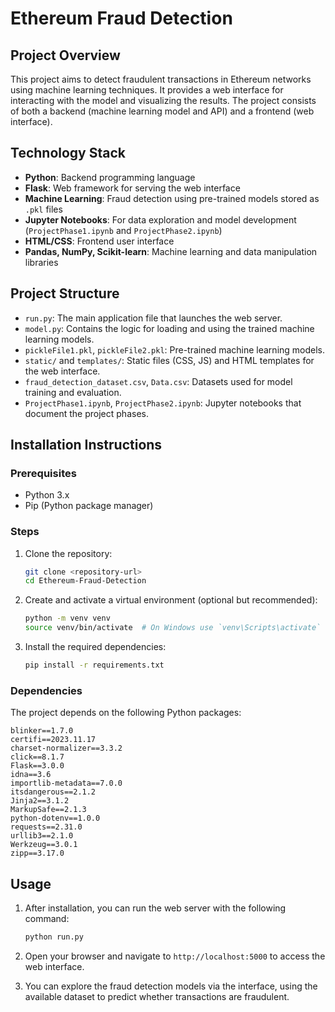 
# Ethereum Fraud Detection

## Project Overview

This project aims to detect fraudulent transactions in Ethereum networks using machine learning techniques. It provides a web interface for interacting with the model and visualizing the results. The project consists of both a backend (machine learning model and API) and a frontend (web interface).

## Technology Stack

- **Python**: Backend programming language
- **Flask**: Web framework for serving the web interface
- **Machine Learning**: Fraud detection using pre-trained models stored as `.pkl` files
- **Jupyter Notebooks**: For data exploration and model development (`ProjectPhase1.ipynb` and `ProjectPhase2.ipynb`)
- **HTML/CSS**: Frontend user interface
- **Pandas, NumPy, Scikit-learn**: Machine learning and data manipulation libraries

## Project Structure

- `run.py`: The main application file that launches the web server.
- `model.py`: Contains the logic for loading and using the trained machine learning models.
- `pickleFile1.pkl`, `pickleFile2.pkl`: Pre-trained machine learning models.
- `static/` and `templates/`: Static files (CSS, JS) and HTML templates for the web interface.
- `fraud_detection_dataset.csv`, `Data.csv`: Datasets used for model training and evaluation.
- `ProjectPhase1.ipynb`, `ProjectPhase2.ipynb`: Jupyter notebooks that document the project phases.

## Installation Instructions

### Prerequisites

- Python 3.x
- Pip (Python package manager)

### Steps

1. Clone the repository:
   ```bash
   git clone <repository-url>
   cd Ethereum-Fraud-Detection
   ```

2. Create and activate a virtual environment (optional but recommended):
   ```bash
   python -m venv venv
   source venv/bin/activate  # On Windows use `venv\Scripts\activate`
   ```

3. Install the required dependencies:
   ```bash
   pip install -r requirements.txt
   ```

### Dependencies

The project depends on the following Python packages:

```
blinker==1.7.0
certifi==2023.11.17
charset-normalizer==3.3.2
click==8.1.7
Flask==3.0.0
idna==3.6
importlib-metadata==7.0.0
itsdangerous==2.1.2
Jinja2==3.1.2
MarkupSafe==2.1.3
python-dotenv==1.0.0
requests==2.31.0
urllib3==2.1.0
Werkzeug==3.0.1
zipp==3.17.0
```

## Usage

1. After installation, you can run the web server with the following command:
   ```bash
   python run.py
   ```

2. Open your browser and navigate to `http://localhost:5000` to access the web interface.

3. You can explore the fraud detection models via the interface, using the available dataset to predict whether transactions are fraudulent.
